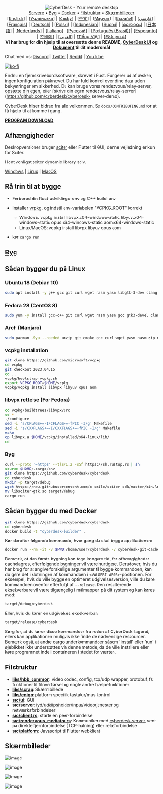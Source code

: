 <p align="center">
  <img src="../res/logo-header.svg" alt="CyberDesk - Your remote desktop"><br>
  <a href="#gratis-offentlige-servere">Servere</a> •
  <a href="#rå-trin-til-at-bygge">Byg</a> •
  <a href="#sådan-bygger-du-med-docker">Docker</a> •
  <a href="#filstruktur">Filstruktur</a> •
  <a href="#skærmbilleder">Skærmbilleder</a><br>
  [<a href="../README.md">English</a>] | [<a href="README-UA.md">Українська</a>] | [<a href="README-CS.md">česky</a>] | [<a href="README-ZH.md">中文</a>] | [<a href="README-HU.md">Magyar</a>] | [<a href="README-ES.md">Español</a>] | [<a href="README-FA.md">فارسی</a>] | [<a href="README-FR.md">Français</a>] | [<a href="README-DE.md">Deutsch</a>] | [<a href="README-PL.md">Polski</a>] | [<a href="README-ID.md">Indonesian</a>] | [<a href="README-FI.md">Suomi</a>] | [<a href="README-ML.md">മലയാളം</a>] | [<a href="README-JP.md">日本語</a>] | [<a href="README-NL.md">Nederlands</a>] | [<a href="README-IT.md">Italiano</a>] | [<a href="README-RU.md">Русский</a>] | [<a href="README-PTBR.md">Português (Brasil)</a>] | [<a href="README-EO.md">Esperanto</a>] | [<a href="README-KR.md">한국어</a>] | [<a href="README-AR.md">العربي</a>] | [<a href="README-VN.md">Tiếng Việt</a>] | [<a href="README-GR.md">Ελληνικά</a>]<br>
  <b>Vi har brug for din hjælp til at oversætte denne README, <a href="https://github.com/cyberdesk/cyberdesk/tree/master/src/lang">CyberDesk UI</a> og <a href=" https://github.com/cyberdesk/doc.cyberdesk.com">Dokument</a> til dit modersmål</b>
</p>

Chat med os: [Discord](https://discord.gg/nDceKgxnkV) | [Twitter](https://twitter.com/cyberdesk) | [Reddit](https://www.reddit.com/r/cyberdesk) | [YouTube](https://www.youtube.com/@cyberdesk)

[![ko-fi](https://ko-fi.com/img/githubbutton_sm.svg)](https://ko-fi.com/I2I04VU09)

Endnu en fjernskrivebordssoftware, skrevet i Rust. Fungerer ud af æsken, ingen konfiguration påkrævet. Du har fuld kontrol over dine data uden bekymringer om sikkerhed. Du kan bruge vores rendezvous/relay-server, [opsætte din egen](https://cyberdesk.com/server), eller [skrive din egen rendezvous/relay-server](https://github.com/cyberdesk/cyberdesk- server-demo).

CyberDesk hilser bidrag fra alle velkommen. Se [`docs/CONTRIBUTING.md`](CONTRIBUTING.md) for at få hjælp til at komme i gang.

[**PROGRAM DOWNLOAD**](https://github.com/cyberdesk/cyberdesk/releases)

## Afhængigheder

Desktopversioner bruger [sciter](https://sciter.com/) eller Flutter til GUI, denne vejledning er kun for Sciter.

Hent venligst sciter dynamic library selv.

[Windows](https://raw.githubusercontent.com/c-smile/sciter-sdk/master/bin.win/x64/sciter.dll) |
[Linux](https://raw.githubusercontent.com/c-smile/sciter-sdk/master/bin.lnx/x64/libsciter-gtk.so) |
[MacOS](https://raw.githubusercontent.com/c-smile/sciter-sdk/master/bin.osx/libsciter.dylib)

## Rå trin til at bygge

- Forbered din Rust-udviklings-env og C++ build-env

- Installer [vcpkg](https://github.com/microsoft/vcpkg), og indstil env-variabelen "VCPKG_ROOT" korrekt

  - Windows: vcpkg install libvpx:x64-windows-static libyuv:x64-windows-static opus:x64-windows-static aom:x64-windows-static
  - Linux/MacOS: vcpkg install libvpx libyuv opus aom

- kør `cargo run`

## [Byg](https://cyberdesk.com/docs/en/dev/build/)

## Sådan bygger du på Linux

### Ubuntu 18 (Debian 10)

```sh
sudo apt install -y g++ gcc git curl wget nasm yasm libgtk-3-dev clang libxcb-randr0-dev libxdo-dev libxfixes-dev libxcb-shape0-dev libxcb-xfixes0-dev libasound2-dev libpulse-dev cmake
```

### Fedora 28 (CentOS 8)

```sh
sudo yum -y install gcc-c++ git curl wget nasm yasm gcc gtk3-devel clang libxcb-devel libxdo-devel libXfixes-devel pulseaudio-libs-devel cmake alsa-lib-devel
```

### Arch (Manjaro)

```sh
sudo pacman -Syu --needed unzip git cmake gcc curl wget yasm nasm zip make pkg-config clang gtk3 xdotool libxcb libxfixes alsa-lib pipewire
```

### vcpkg installation

```sh
git clone https://github.com/microsoft/vcpkg
cd vcpkg
git checkout 2023.04.15
cd ..
vcpkg/bootstrap-vcpkg.sh
export VCPKG_ROOT=$HOME/vcpkg
vcpkg/vcpkg install libvpx libyuv opus aom
```

### libvpx rettelse (For Fedora)

```sh
cd vcpkg/buildtrees/libvpx/src
cd *
./configure
sed -i 's/CFLAGS+=-I/CFLAGS+=-fPIC -I/g' Makefile
sed -i 's/CXXFLAGS+=-I/CXXFLAGS+=-fPIC -I/g' Makefile
make
cp libvpx.a $HOME/vcpkg/installed/x64-linux/lib/
cd
```

### Byg

```sh
curl --proto '=https' --tlsv1.2 -sSf https://sh.rustup.rs | sh
source $HOME/.cargo/env
git clone https://github.com/cyberdesk/cyberdesk
cd cyberdesk
mkdir -p target/debug
wget https://raw.githubusercontent.com/c-smile/sciter-sdk/master/bin.lnx/x64/libsciter-gtk.so
mv libsciter-gtk.so target/debug
cargo run
```

## Sådan bygger du med Docker

```sh
git clone https://github.com/cyberdesk/cyberdesk
cd cyberdesk
docker build -t "cyberdesk-builder" .
```

Kør derefter følgende kommando, hver gang du skal bygge applikationen:
```sh
docker run --rm -it -v $PWD:/home/user/cyberdesk -v cyberdesk-git-cache:/home/user/.cargo/git -v cyberdesk-registry-cache:/home/user/.cargo/registry -e PUID="$(id -u)" -e PGID="$(id -g)" cyberdesk-builder
```

Bemærk, at den første bygning kan tage længere tid, før afhængigheder cachelagres, efterfølgende bygninger vil være hurtigere. Derudover, hvis du har brug for at angive forskellige argumenter til bygge-kommandoen, kan du gøre det i slutningen af kommandoen i `<VALGFRI-ARGS>`-positionen. For eksempel, hvis du ville bygge en optimeret udgivelsesversion, ville du køre kommandoen ovenfor efterfulgt af `--release`. Den resulterende eksekverbare vil være tilgængelig i målmappen på dit system og kan køres med:

```sh
target/debug/cyberdesk
```

Eller, hvis du kører en udgivelses eksekverbar:

```sh
target/release/cyberdesk
```

Sørg for, at du kører disse kommandoer fra roden af CyberDesk-lageret, ellers kan applikationen muligvis ikke finde de nødvendige ressourcer. Bemærk også, at andre cargo underkommandoer såsom 'install' eller 'run' i øjeblikket ikke understøttes via denne metode, da de ville installere eller køre programmet inde i containeren i stedet for værten.

## Filstruktur

- **[libs/hbb_common](https://github.com/cyberdesk/cyberdesk/tree/master/libs/hbb_common)**: video codec, config, tcp/udp wrapper, protobuf, fs funktioner til filoverførsel og nogle andre hjælpefunktioner
- **[libs/scrap](https://github.com/cyberdesk/cyberdesk/tree/master/libs/scrap)**: Skærmbillede
- **[libs/enigo](https://github.com/cyberdesk/cyberdesk/tree/master/libs/enigo)**: platform specifik tastatur/mus kontrol
- **[src/ui](https://github.com/cyberdesk/cyberdesk/tree/master/src/ui)**: GUI
- **[src/server](https://github.com/cyberdesk/cyberdesk/tree/master/src/server)**: lyd/udklipsholder/input/videotjenester og netværksforbindelser
- **[src/client.rs](https://github.com/cyberdesk/cyberdesk/tree/master/src/client.rs)**: starte en peer-forbindelse
- **[src/rendezvous_mediator.rs](https://github.com/cyberdesk/cyberdesk/tree/master/src/rendezvous_mediator.rs)**: Kommuniker med [cyberdesk-server](https://github.com/cyberdesk/cyberdesk-server), vent på direkte fjernforbindelse (TCP-hulning) eller relæforbindelse
- **[src/platform](https://github.com/cyberdesk/cyberdesk/tree/master/src/platform)**: Javascript til Flutter webklient

## Skærmbilleder

![image](https://user-images.githubusercontent.com/71636191/113112362-ae4deb80-923b-11eb-957d-ff88daad4f06.png)

![image](https://user-images.githubusercontent.com/71636191/113112619-f705a480-923b-11eb-911d-97e984ef52b6.png)

![image](https://user-images.githubusercontent.com/71636191/113112857-3fbd5d80-923c-11eb-9836-768325faf906.png)

![image](https://user-images.githubusercontent.com/71636191/135385039-38fdbd72-379a-422d-b97f-33df71fb1cec.png)
